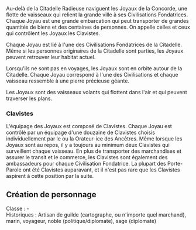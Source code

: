 Au-delà de la Citadelle Radieuse naviguent les Joyaux de la Concorde, une flotte de vaisseaux qui relient la grande ville à ses Civilisations Fondatrices. Chaque Joyau est une grande embarcation qui peut transporter de grandes quantités de biens et des centaines de personnes. On appelle celles et ceux qui contrôlent les Joyaux les Clavistes.
 
Chaque Joyau est lié à l'une des Civilisations Fondatrices de la Citadelle. Même si les personnes originaires de la Citadelle sont parties, les Joyaux peuvent retrouver leur habitat actuel.
 
Lorsqu'ils ne sont pas en voyages, les Joyaux sont en orbite autour de la Citadelle. Chaque Joyau correspond à l'une des Civilisations et chaque vaisseau ressemble à une pierre précieuse géante.
 
Les Joyaux sont des vaisseaux volants qui flottent dans l'air et qui peuvent traverser les plans.
 
### Clavistes

L'équipage des Joyaux est composé de Clavistes. Chaque Joyau est contrôlé par un équipage d'une douzaine de Clavistes choisis individuellement par le ou la Orateur-ice des Ancêtres. Même lorsque les Joyaux sont au repos, il y a toujours au minimum deux Clavistes qui surveillent chaque vaisseau. En plus de transporter des marchandises et assurer le transit et le commerce, les Clavistes sont également des ambassadeurs pour chaque Civilisation Fondatrice. La plupart des Porte-Parole ont été Clavistes auparavant, et il n'est pas rare que les Clavistes aspirent à cette position par la suite.
 
## Création de personnage

Classe : -  
Historiques : Artisan de guilde (cartographe, ou n'importe quel marchand), marin, voyageur, noble (politique/diplomate), sage (diplomate)